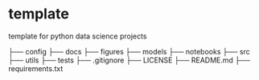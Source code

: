 # template
template for python data science projects

├── config
├── docs
├── figures
├── models
├── notebooks
├── src
    ├── utils
├── tests
├── .gitignore
├── LICENSE
├── README.md
├── requirements.txt
